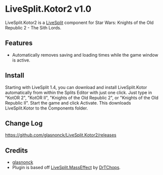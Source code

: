 LiveSplit.Kotor2 v1.0
====================

LiveSplit.Kotor2 is a [LiveSplit](http://livesplit.org/) component for Star Wars: Knights of the Old Republic 2 - The Sith Lords.

Features
--------
  * Automatically removes saving and loading times while the game window is active.

Install
-------
Starting with LiveSplit 1.4, you can download and install LiveSplit.Kotor automatically from within the Splits Editor with just one click. Just type in "KotOR 2", "KotOR II", "Knights of the Old Republic 2", or "Knights of the Old Republic II". Start the game and click Activate. This downloads LiveSplit.Kotor to the Components folder.

Change Log
----------
https://github.com/glasnonck/LiveSplit.Kotor2/releases

Credits
-------
  * [glasnonck](http://twitch.tv/glasnonck)
  * Plugin is based off [LiveSplit.MassEffect](https://github.com/drtchops/LiveSplit.MassEffect) by [DrTChops](http://twitch.tv/drtchops).